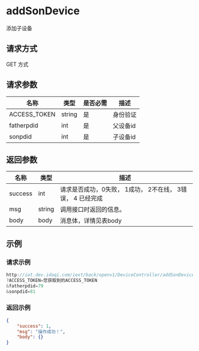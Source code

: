 # addSonDevice

添加子设备

## 请求方式

GET 方式

## 请求参数

| 名称         | 类型   | 是否必需 | 描述     |
| ------------ | ------ | -------- | -------- |
| ACCESS_TOKEN | string | 是       | 身份验证 |
| fatherpdid   | int    | 是       | 父设备id |
| sonpdid      | int    | 是       | 子设备id |

## 返回参数

| 名称    | 类型   | 描述                                                       |
| ------- | ------ | ---------------------------------------------------------- |
| success | int    | 请求是否成功，0失败， 1成功， 2不在线， 3错误， 4 已经完成 |
| msg     | string | 调用接口时返回的信息。                                     |
| body    | body   | 消息体，详情见表body                                       |

## 示例

### 请求示例

```java
http://iot.dev.idaqi.com/iext/back/openv1/DeviceController/addSonDevice
?ACCESS_TOKEN=您获取到的ACCESS_TOKEN
&fatherpdid=79
&sonpdid=81
```

### 返回示例

```json
{
    "success": 1,
    "msg": "操作成功！",
    "body": {}
}
```

